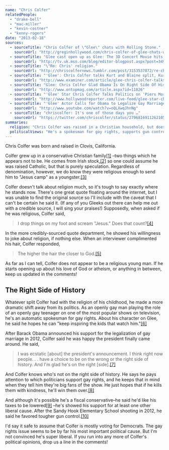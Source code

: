 ```yaml
---
name: "Chris Colfer"
relatedPeople:
  - "drake-bell"
  - "mac-miller"
  - "kevin-costner"
  - "kenny-rogers"
date: "2013-02-18"
sources:
  - sourceTitle: "Chris Colfer of \"Glee\" chats with Rolling Stone."
    sourceUrl: "http://greginhollywood.com/chris-colfer-of-glee-chats-with-rolling-stone-36799"
  - sourceTitle: "Glee cast open up as Glee: The 3D Concert Movie hits cinemas."
    sourceUrl: "http://tv.uk.msn.com/blog/editor-blogpost.aspx?post=34985fb8-f3e1-4105-a10d-78b7160d0b2b"
  - sourceTitle: "\"Re: Chris' religion."
    sourceUrl: "http://chriscolfernews.tumblr.com/post/3153537872/re-chris-religion-his-parents-are-also-christians"
  - sourceTitle: "'Glee': Chris Colfer talks Kurt and Blaine split, Kurt's new love interest."
    sourceUrl: "http://www.examiner.com/article/glee-chris-colfer-talks-kurt-and-blaine-split-kurt-s-new-love-interest"
  - sourceTitle: "Glee: Chris Colfer Glad Obama Is On Right Side Of History."
    sourceUrl: "http://www.ontopmag.com/article.aspx?id=11826"
  - sourceTitle: "'Glee' Star Chris Colfer Talks Politics on 'Piers Morgan Tonight.'"
    sourceUrl: "http://www.hollywoodreporter.com/live-feed/glee-star-chris-colfer-talks-190326"
  - sourceTitle: "'Glee' Actor Calls for Obama to Legalize Gay Marriage."
    sourceUrl: "http://www.youtube.com/watch?v=oQLXwqJhnNg"
  - sourceTitle: "chriscolfer: It's one of those days you …"
    sourceUrl: "https://twitter.com/chriscolfer/status/279681691126210563"
summaries:
  religion: "Chris Colfer was raised in a Christian household, but does not appear to be religious anymore."
  politicalViews: "He's a spokesman for gay rights, supports gun control, but appears to be a fiscal conservative."
---
```


Chris Colfer was born and raised in Clovis, California.

Colfer grew up in a conservative Christian family<a class="source-citation" href="#http%3A%2F%2Fgreginhollywood.com%2Fchris-colfer-of-glee-chats-with-rolling-stone-36799" title="Chris Colfer of &quot;Glee&quot; chats with Rolling Stone!">[1]</a> –two things which he appears not to be. He comes from Irish stock,<a class="source-citation" href="#http%3A%2F%2Ftv.uk.msn.com%2Fblog%2Feditor-blogpost.aspx%3Fpost%3D34985fb8-f3e1-4105-a10d-78b7160d0b2b" title="Glee cast open up as Glee: The 3D Concert Movie hits cinemas.">[2]</a> so one could assume he was raised Catholic, but that is purely speculation. Regardless of denomination, however, we do know they were religious enough to send him to "Jesus camp" as a youngster.<a class="source-citation" href="#http%3A%2F%2Fgreginhollywood.com%2Fchris-colfer-of-glee-chats-with-rolling-stone-36799" title="Chris Colfer of &quot;Glee&quot; chats with Rolling Stone!">[3]</a>

Colfer doesn't talk about religion much, so it's tough to say exactly where he stands now. There's one great quote floating around the internet, but I was unable to find the original source so I'll include with the caveat that I can't be certain he said it. (If any of you Gleeks out there can help me out with a credible source, I will sing your praises!) Supposedly, when asked if he was religious, Colfer said,

>I drop things on my foot and scream "Jesus." Does that count?<a class="source-citation" href="#http%3A%2F%2Fchriscolfernews.tumblr.com%2Fpost%2F3153537872%2Fre-chris-religion-his-parents-are-also-christians" title="&quot;Re: Chris&apos; religion.">[4]</a>

In the more credibly-sourced quote department, he showed his willingness to joke about religion, if nothing else. When an interviewer complimented his hair, Colfer responded,

>The higher the hair the closer to God.<a class="source-citation" href="#http%3A%2F%2Fwww.examiner.com%2Farticle%2Fglee-chris-colfer-talks-kurt-and-blaine-split-kurt-s-new-love-interest" title="&apos;Glee&apos;: Chris Colfer talks Kurt and Blaine split, Kurt&apos;s new love interest.">[5]</a>

As far as I can tell, Colfer does not appear to be a religious young man. If he starts opening up about his love of God or atheism, or anything in between, keep us updated in the comments!


## The Right Side of History

Whatever split Colfer had with the religion of his childhood, he made a more dramatic shift away from its politics. As an openly gay man playing the role of an openly gay teenager on one of the most popular shows on television, he's an automatic spokesman for gay rights. About his character on Glee, he said he hopes he can "keep inspiring the kids that watch him."<a class="source-citation" href="#http%3A%2F%2Fgreginhollywood.com%2Fchris-colfer-of-glee-chats-with-rolling-stone-36799" title="Chris Colfer of &quot;Glee&quot; chats with Rolling Stone.">[6]</a>

After Barack Obama announced his support for the legalization of gay marriage in 2012, Colfer said he was happy the president finally came around. He said,

>I was ecstatic [about] the president's announcement. I think right now people. . . have a choice to be on the wrong or the right side of history. And I'm glad he's on the right [side].<a class="source-citation" href="#http%3A%2F%2Fwww.ontopmag.com%2Farticle.aspx%3Fid%3D11826" title="Glee: Chris Colfer Glad Obama Is On Right Side Of History.">[7]</a>

And Colfer knows who's not on the right side of history. He says he pays attention to which politicians support gay rights, and he keeps that in mind when they tell him they're big fans of the show. He just hopes that if he kills them with kindness, he'll win them over.<a class="source-citation" href="#http%3A%2F%2Fwww.hollywoodreporter.com%2Flive-feed%2Fglee-star-chris-colfer-talks-190326" title="&apos;Glee&apos; Star Chris Colfer Talks Politics on &apos;Piers Morgan Tonight.&apos;">[8]</a>

And although it's possible he's a fiscal conservative–he said he'd like his taxes to be lowered<a class="source-citation" href="#http%3A%2F%2Fwww.youtube.com%2Fwatch%3Fv%3DoQLXwqJhnNg" title="&apos;Glee&apos; Actor Calls for Obama to Legalize Gay Marriage.">[9]</a> –he's showed his support for at least one other liberal cause. After the Sandy Hook Elementary School shooting in 2012, he said he favored tougher gun control.<a class="source-citation" href="#https%3A%2F%2Ftwitter.com%2Fchriscolfer%2Fstatus%2F279681691126210563" title="chriscolfer: It&apos;s one of those days you …">[10]</a>

I'd say it safe to assume that Colfer is mostly voting for Democrats. The gay rights issue seems to be by far his most important political cause. But I'm not convinced he's super liberal. If you run into any more of Colfer's political opinions, drop us a line in the comments!